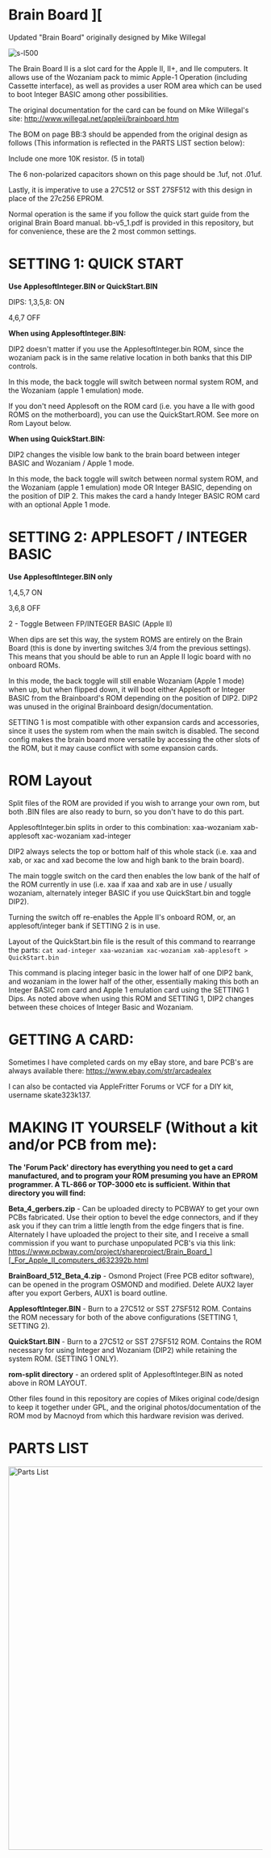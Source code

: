 # Brain Board ][
Updated "Brain Board" originally designed by Mike Willegal

![s-l500](https://user-images.githubusercontent.com/20172602/217665056-29c14f80-c498-4fa3-8919-e9a7e37e5e0b.jpeg)

The Brain Board II is a slot card for the Apple II, II+, and IIe computers. It allows use of the Wozaniam pack to mimic Apple-1 Operation (including Cassette interface), as well as provides a user ROM area which can be used to boot Integer BASIC among other possibilities. 

The original documentation for the card can be found on Mike Willegal's site: http://www.willegal.net/appleii/brainboard.htm

The BOM on page BB:3 should be appended from the original design as follows (This information is reflected in the PARTS LIST section below):

Include one more 10K resistor. (5 in total)

The 6 non-polarized capacitors shown on this page should be .1uf, not .01uf. 

Lastly, it is imperative to use a 27C512 or SST 27SF512 with this design in place of the 27c256 EPROM.


Normal operation is the same if you follow the quick start guide from the original Brain Board manual. bb-v5_1.pdf is provided in this repository, but for convenience, these are the 2 most common settings. 

# SETTING 1: QUICK START

**Use ApplesoftInteger.BIN or QuickStart.BIN**

DIPS:
1,3,5,8: ON

4,6,7 OFF

**When using ApplesoftInteger.BIN:**

DIP2 doesn't matter if you use the ApplesoftInteger.bin ROM, since the wozaniam pack is in the same relative location in both banks that this DIP controls.

In this mode, the back toggle will switch between normal system ROM, and the Wozaniam (apple 1 emulation) mode. 

If you don't need Applesoft on the ROM card (i.e. you have a IIe with good ROMS on the motherboard), you can use the QuickStart.ROM. See more on Rom Layout below. 


**When using QuickStart.BIN:**

DIP2 changes the visible low bank to the brain board between integer BASIC and Wozaniam / Apple 1 mode. 

In this mode, the back toggle will switch between normal system ROM, and the Wozaniam (apple 1 emulation) mode OR Integer BASIC, depending on the position of DIP 2. This makes the card a handy Integer BASIC ROM card with an optional Apple 1 mode.

# SETTING 2: APPLESOFT / INTEGER BASIC

**Use ApplesoftInteger.BIN only**

1,4,5,7 ON

3,6,8 OFF

2 - Toggle Between FP/INTEGER BASIC (Apple II)

When dips are set this way, the system ROMS are entirely on the Brain Board (this is done by inverting switches 3/4 from the previous settings). This means that you should be able to run an Apple II logic board with no onboard ROMs.

In this mode, the back toggle will still enable Wozaniam (Apple 1 mode) when up, but when flipped down, it will boot either Applesoft or Integer BASIC from the Brainboard's ROM depending on the position of DIP2. DIP2 was unused in the original Brainboard design/documentation. 

SETTING 1 is most compatible with other expansion cards and accessories, since it uses the system rom when the main switch is disabled. The second config makes the brain board more versatile by accessing the other slots of the ROM, but it may cause conflict with some expansion cards.

# ROM Layout

Split files of the ROM are provided if you wish to arrange your own rom, but both .BIN files are also ready to burn, so you don't have to do this part.

ApplesoftInteger.bin splits in order to this combination:
xaa-wozaniam
xab-applesoft
xac-wozaniam
xad-integer

DIP2 always selects the top or bottom half of this whole stack (i.e. xaa and xab, or xac and xad become the low and high bank to the brain board). 

The main toggle switch on the card then enables the low bank of the half of the ROM currently in use (i.e. xaa if xaa and xab are in use / usually wozaniam, alternately integer BASIC if you use QuickStart.bin and toggle DIP2). 

Turning the switch off re-enables the Apple II's onboard ROM, or, an applesoft/integer bank if SETTING 2 is in use. 

Layout of the QuickStart.bin file is the result of this command to rearrange the parts:
`cat xad-integer xaa-wozaniam xac-wozaniam xab-applesoft > QuickStart.bin` 

This command is placing integer basic in the lower half of one DIP2 bank, and wozaniam in the lower half of the other, essentially making this both an Integer BASIC rom card and Apple 1 emulation card using the SETTING 1 Dips. As noted above when using this ROM and SETTING 1, DIP2 changes between these choices of Integer Basic and Wozaniam.

# GETTING A CARD:
Sometimes I have completed cards on my eBay store, and bare PCB's are always available there:
https://www.ebay.com/str/arcadealex

I can also be contacted via AppleFritter Forums or VCF for a DIY kit, username skate323k137.

# MAKING IT YOURSELF (Without a kit and/or PCB from me):

**The 'Forum Pack' directory has everything you need to get a card manufactured, and to program your ROM presuming you have an EPROM programmer. A TL-866 or TOP-3000 etc is sufficient. Within that directory you will find:**

**Beta_4_gerbers.zip** - Can be uploaded directy to PCBWAY to get your own PCBs fabricated. Use their option to bevel the edge connectors, and if they ask you if they can trim a little length from the edge fingers that is fine. Alternately I have uploaded the project to their site, and I receive a small commission if you want to purchase unpopulated PCB's via this link: https://www.pcbway.com/project/shareproject/Brain_Board_][_For_Apple_II_computers_d632392b.html

**BrainBoard_512_Beta_4.zip** - Osmond Project (Free PCB editor software), can be opened in the program OSMOND and modified. Delete AUX2 layer after you export Gerbers, AUX1 is board outline. 

**ApplesoftInteger.BIN** - Burn to a 27C512 or SST 27SF512 ROM. Contains the ROM necessary for both of the above configurations (SETTING 1, SETTING 2).

**QuickStart.BIN** - Burn to a 27C512 or SST 27SF512 ROM. Contains the ROM necessary for using Integer and Wozaniam (DIP2) while retaining the system ROM. (SETTING 1 ONLY).

**rom-split directory** - an ordered split of ApplesoftInteger.BIN as noted above in ROM LAYOUT.

Other files found in this repository are copies of Mikes original code/design to keep it together under GPL, and the original photos/documentation of the ROM mod by Macnoyd from which this hardware revision was derived. 

# PARTS LIST

<img width="759" alt="Parts List" src="https://user-images.githubusercontent.com/20172602/217967094-c93ea15a-7407-4f5b-b446-b7429ac69a04.png">


